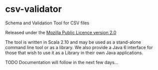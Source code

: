 csv-validator
=============

Schema and Validation Tool for CSV files

Released under the [Mozilla Public Licence version 2.0](http://www.mozilla.org/MPL/2.0/)

The tool is written in Scala 2.10 and may be used as a stand-alone command line tool or as a library. We also provide a Java 6 interface for those that wish to use it as a Library in their own Java applications.

TODO Documentation will follow in the next few days...
